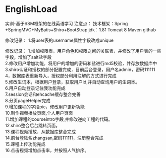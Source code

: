 ﻿# EnglishLoad
实训-基于SSM框架的在线英语学习
注意点：
技术框架：Spring +SpringMVC+MyBatis+Shiro+BootStrap
jdk：1.81
Tomcat 8
Maven
github

修改记录：
1.将user表的username属性字段改成unique

修改记录：
1.增加权限表，用户角色和权限之间的关联表，并修改了用户表的一些字段，增加了salt盐字段<br/>
2.修改用户增加功能，将用户的增加的密码和盐进行md5校验，并存放数据库中<br/>
3.shiro认证和授权的部分配置完成，目前后台登录，用户名admin，密码111111<br/>
4，数据库表重新导入，授权部分利用注解的方式进行完成<br/>
5.修改生词本，根据用户登录，获取用户id,并自动查询用户的生词本。<br/>
6.用户自动登录记住我功能完成<br/>
7.session会话和ehcache缓存整合完善<br/>
8.分页pageHelper完成<br/>
9.增加课程的字段pic，修改用户更新功能<br/>
10.制作视频播放页面,个人用户页面<br/>
11.增加课程的courseintro字段,并修改逆向工程的代码。<br/>
12.shiro整合后台跳转页面。<br/>
13.课程视频播放，从数据库整合完成<br/>
14.前台登陆名zhangsan,密码111111，注册整合完成<br/>
15.课程上传功能完成<br/>
16.点击视频增加点击率，并按照人气排序。<br/>
